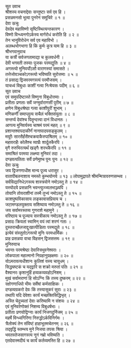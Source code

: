 सूत उवाच  
श्रीशस्य वचनाद्देवाः सन्तुष्टाः सर्व एव हि ।  
प्रसन्नमनसो भूत्वा पुनरेनं समूचिरे ॥ १ ॥  
देवा ऊचुः  
देवदेव महाविष्णो सृष्टिस्थित्यन्तकारण ।  
विष्णो विन्ध्यनगोऽर्कस्य मार्गरोधं करोति हि ॥ २ ॥  
तेन भानुविरोधेन सर्व एव महाविभो ।  
अलब्धभोगभागा हि किं कुर्मः कुत्र याम हि ॥ ३ ॥  
श्रीभगवानुवाच  
या कर्त्री सर्वजगतामाद्या च कुलवर्धनी ।  
देवी भगवती तस्याः पूजकः परमद्युतिः ॥ ४ ॥  
अगस्त्यो मुनिवर्योऽसौ वाराणस्यां समासते ।  
तत्तेजोवञ्चकोऽगस्त्यो भविष्यति सुरोत्तमाः ॥ ५ ॥  
तं प्रसाद्य द्विजवरमगस्त्यं परमौजसम् ।  
याचध्वं विबुधाः काशीं गत्वा निःश्रेयसः पदीम् ॥ ६ ॥  
सूत उवाच  
एवं समुपदिष्टास्ते विष्णुना विबुधोत्तमाः ।  
प्रतीताः प्रणताः सर्वे जग्मुर्वाराणसीं पुरीम् ॥ ७ ॥  
क्षणेन विबुधश्रेष्ठा गत्वा काशीपुरीं शुभाम् ।  
मणिकर्णीं समाप्लुत्य सचैलं भक्तिसंयुताः ॥ ८ ॥  
सन्तर्प्य देवांश्च पितॄन्दत्त्वा दानं विधानतः ।  
आगत्य मुनिवर्यस्य चाश्रमं परमं महत् ॥ ९ ॥  
प्रशान्तश्वापदाकीर्णं नानापादपसङ्‌कुलम् ।  
मयूरैः सारसैर्हंसैश्चक्रवाकैरुपाश्रितम् ॥ १० ॥  
महावराहैः कोलैश्च व्याघ्रैः शार्दूलकैरपि ।  
मृगै रुरुभिरत्यर्थं खड्गैः शरभकैरपि ॥ ११ ॥  
समाश्रितं परमया लक्ष्म्या मुनिवरं तदा ।  
दण्डवत्पतिताः सर्वे प्रणेमुश्च पुनः पुनः ॥ १२ ॥  
देवा ऊचुः  
जय द्विजगणाधीश मान्य पूज्य धरासुर ।  
वातापीबलनाशाय नमस्ते कुम्भयोनये ॥ १३ ॥
लोपामुद्रापते श्रीमन्मित्रावरुणसम्भव ।  
सर्वविद्यानिधेऽगस्त्य शास्त्रयोने नमोऽस्तु ते ॥ १४ ॥  
यस्योदये प्रसन्नानि भवन्त्युज्ज्वलभाञ्ज्यपि ।  
तोयानि तोयराशीनां तस्मै तुभ्यं नमोऽस्तु ते ॥ १५ ॥  
काशपुष्पविकासाय लङ्‌कावासप्रियाय च ।  
जटामण्डलयुक्ताय सशिष्याय नमोऽस्तु ते ॥ १६ ॥  
जय सर्वामरस्तव्य गुणराशे महामुने ।  
वरिष्ठाय च पूज्याय सस्त्रीकाय नमोऽस्तु ते ॥ १७ ॥  
प्रसादः क्रियतां स्वामिन् वयं त्वां शरणं गताः ।  
दुस्तराच्छैलजाद्दुःखात्पीडिताः परमद्युते ॥ १८ ॥  
इत्येवं संस्तुतोऽगस्त्यो मुनिः परमधार्मिकः ।  
प्राह प्रसन्नया वाचा विहसन् द्विजसत्तमः ॥ १९ ॥  
मुनिरुवाच  
भवन्तः परमश्रेष्ठा देवास्त्रिभुवनेश्वराः ।  
लोकपाला महात्मानो निग्रहानुग्रहक्षमाः ॥ २० ॥  
योऽमरावत्यधीशानः कुलिशं यस्य चायुधम् ।  
सिद्ध्यष्टकं च यद्द्वारि स शक्रो मरुतां पतिः ॥ २१ ॥  
वैश्वानरः कृशानुर्हि हव्यकव्यवहोऽनिशम् ।  
मुखं सर्वामराणां हि सोऽग्निः किं तस्य दुष्करम् ॥ २२ ॥  
रक्षोगणाधिपो भीमः सर्वेषां कर्मसाक्षिकः ।  
दण्डव्यग्रकरो देवः किं तस्यासुकरं सुराः ॥ २३ ॥  
तथापि यदि देवेशाः कार्यं मच्छक्तिसिद्धिभृत् ।  
अस्ति चेदुच्यतां देवाः करिष्यामि न संशयः ॥ २४ ॥  
एवं मुनिवरेणोक्तं निशम्य विबुधर्षभाः ।  
प्रतीताः प्रणयोद्विग्नाः कार्यं निजगदुर्निजम् ॥ २५ ॥  
महर्षे विन्ध्यगिरिणा निरुद्धोऽर्कविनिर्गमः ।  
त्रैलोक्यं तेन संविष्टं हाहाभूतमचेतनम् ॥ २६ ॥  
तद्‌वृद्धिं स्तम्भय मुने निजया तपसः श्रिया ।  
भवतस्तेजसागस्त्य नूनं नम्रो भविष्यति ।  
एतदेवास्मदीयं च कार्यं कर्तव्यमस्ति हि ॥ २७ ॥
